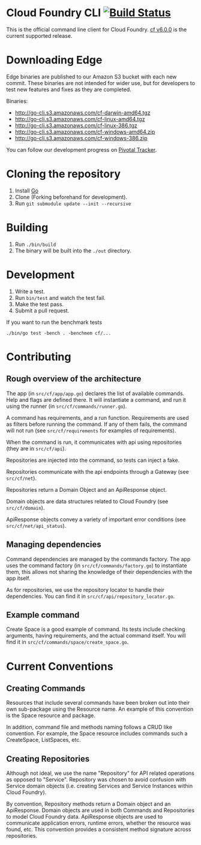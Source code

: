 Cloud Foundry CLI [![Build Status](https://travis-ci.org/cloudfoundry/cli.png?branch=master)](https://travis-ci.org/cloudfoundry/cli)
=================

This is the official command line client for Cloud Foundry. [cf v6.0.0](https://github.com/cloudfoundry/cli/releases/tag/v6.0.0) is the current supported release. 

Downloading Edge
================
Edge binaries are published to our Amazon S3 bucket with each new commit. These binaries are not intended for wider use, but for developers to test new features and fixes as they are completed. 

Binaries:
- http://go-cli.s3.amazonaws.com/cf-darwin-amd64.tgz
- http://go-cli.s3.amazonaws.com/cf-linux-amd64.tgz
- http://go-cli.s3.amazonaws.com/cf-linux-386.tgz
- http://go-cli.s3.amazonaws.com/cf-windows-amd64.zip
- http://go-cli.s3.amazonaws.com/cf-windows-386.zip

You can follow our development progress on [Pivotal Tracker](https://www.pivotaltracker.com/s/projects/892938).

Cloning the repository
======================

1. Install [Go](http://golang.org)
1. Clone (Forking beforehand for development).
1. Run ```git submodule update --init --recursive```

Building
========

1. Run ```./bin/build```
1. The binary will be built into the `./out` directory.

Development
===========

1. Write a test.
1. Run ```bin/test``` and watch the test fail.
1. Make the test pass.
1. Submit a pull request.

If you want to run the benchmark tests

    ./bin/go test -bench . -benchmem cf/...

Contributing
============

Rough overview of the architecture
----------------------------------

The app (in ```src/cf/app/app.go```) declares the list of available commands. Help and flags are defined there.
It will instantiate a command, and run it using the runner (in ```src/cf/commands/runner.go```).

A command has requirements, and a run function. Requirements are used as filters before running the command.
If any of them fails, the command will not run (see ```src/cf/requirements``` for examples of requirements).

When the command is run, it communicates with api using repositories (they are in ```src/cf/api```).

Repositories are injected into the command, so tests can inject a fake.

Repositories communicate with the api endpoints through a Gateway (see ```src/cf/net```).

Repositories return a Domain Object and an ApiResponse object.

Domain objects are data structures related to Cloud Foundry (see ```src/cf/domain```).

ApiResponse objects convey a variety of important error conditions (see ```src/cf/net/api_status```).


Managing dependencies
---------------------

Command dependencies are managed by the commands factory. The app uses the command factory (in ```src/cf/commands/factory.go```)
to instantiate them, this allows not sharing the knowledge of their dependencies with the app itself.

As for repositories, we use the repository locator to handle their dependencies. You can find it in ```src/cf/api/repository_locator.go```.

Example command
---------------

Create Space is a good example of command. Its tests include checking arguments, having requirements, and the actual command itself.
You will find it in ```src/cf/commands/space/create_space.go```.

Current Conventions
===================

Creating Commands
-----------------

Resources that include several commands have been broken out into their own sub-package using the Resource name. An example of this convention is the
Space resource and package.

In addition, command file and methods naming follows a CRUD like convention. For example, the Space resource includes commands such a CreateSpace, ListSpaces, etc.

Creating Repositories
---------------------

Although not ideal, we use the name "Repository" for API related operations as opposed to "Service". Repository was chosen to avoid confusion with Service domain objects (i.e. creating Services and Service Instances within Cloud Foundry).

By convention, Repository methods return a Domain object and an ApiResponse. Domain objects are used in both Commands and Repositories to model Cloud Foundry data.  ApiResponse objects are used to communicate application errors, runtime errors, whether the resource was found, etc.
This convention provides a consistent method signature across repositories.
